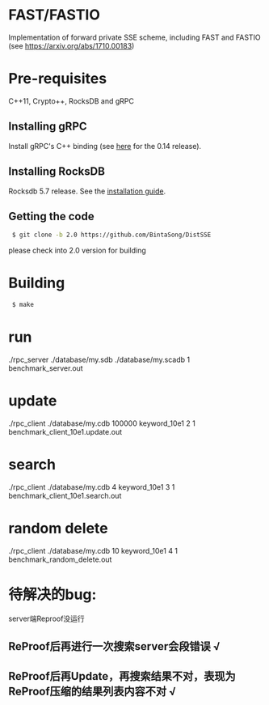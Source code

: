 # FAST/FASTIO
Implementation of forward private SSE scheme, including FAST and FASTIO (see https://arxiv.org/abs/1710.00183)

# Pre-requisites
C++11, Crypto++, RocksDB and gRPC

## Installing gRPC
Install gRPC's C++ binding (see [here](https://github.com/grpc/grpc/tree/release-0_14/src/cpp) for the 0.14 release).

## Installing RocksDB
Rocksdb 5.7 release. See the [installation guide](https://github.com/facebook/rocksdb/blob/master/INSTALL.md).

## Getting the code
```sh
 $ git clone -b 2.0 https://github.com/BintaSong/DistSSE
```
please check into 2.0 version for building

# Building
```sh
 $ make
```
# run
./rpc_server ./database/my.sdb ./database/my.scadb 1 benchmark_server.out

# update
./rpc_client ./database/my.cdb 100000 keyword_10e1 2 1 benchmark_client_10e1.update.out

# search
./rpc_client ./database/my.cdb 4 keyword_10e1 3 1 benchmark_client_10e1.search.out

# random delete
./rpc_client ./database/my.cdb 10 keyword_10e1 4 1 benchmark_random_delete.out


# 待解决的bug:
server端Reproof没运行
## ReProof后再进行一次搜索server会段错误 √
## ReProof后再Update，再搜索结果不对，表现为ReProof压缩的结果列表内容不对 √